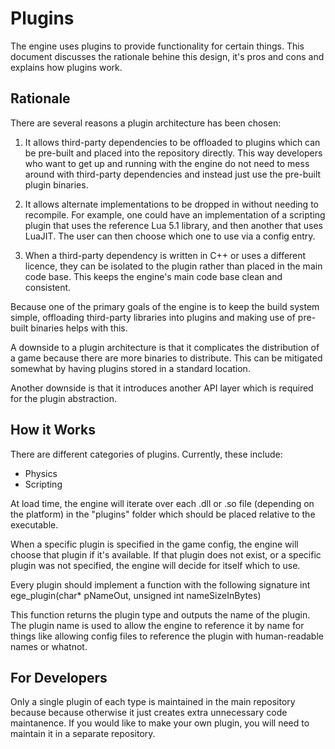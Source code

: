 # Plugins
The engine uses plugins to provide functionality for certain things. This
document discusses the rationale behine this design, it's pros and cons and
explains how plugins work.


## Rationale
There are several reasons a plugin architecture has been chosen:

1. It allows third-party dependencies to be offloaded to plugins which can
   be pre-built and placed into the repository directly. This way developers
   who want to get up and running with the engine do not need to mess around
   with third-party dependencies and instead just use the pre-built plugin
   binaries.

2. It allows alternate implementations to be dropped in without needing to
   recompile. For example, one could have an implementation of a scripting
   plugin that uses the reference Lua 5.1 library, and then another that uses
   LuaJIT. The user can then choose which one to use via a config entry.

3. When a third-party dependency is written in C++ or uses a different
   licence, they can be isolated to the plugin rather than placed in the main
   code base. This keeps the engine's main code base clean and consistent.
	
Because one of the primary goals of the engine is to keep the build system
simple, offloading third-party libraries into plugins and making use of
pre-built binaries helps with this.

A downside to a plugin architecture is that it complicates the distribution of
a game because there are more binaries to distribute. This can be mitigated
somewhat by having plugins stored in a standard location.

Another downside is that it introduces another API layer which is required for
the plugin abstraction.


## How it Works
There are different categories of plugins. Currently, these include:
 - Physics
 - Scripting
 
At load time, the engine will iterate over each .dll or .so file (depending on
the platform) in the "plugins" folder which should be placed relative to the
executable.

When a specific plugin is specified in the game config, the engine will choose
that plugin if it's available. If that plugin does not exist, or a specific
plugin was not specified, the engine will decide for itself which to use.

Every plugin should implement a function with the following signature
    int ege_plugin(char* pNameOut, unsigned int nameSizeInBytes)
	
This function returns the plugin type and outputs the name of the plugin. The
plugin name is used to allow the engine to reference it by name for things like
allowing config files to reference the plugin with human-readable names or
whatnot.


## For Developers
Only a single plugin of each type is maintained in the main repository because
because otherwise it just creates extra unnecessary code maintanence. If you
would like to make your own plugin, you will need to maintain it in a separate
repository.

